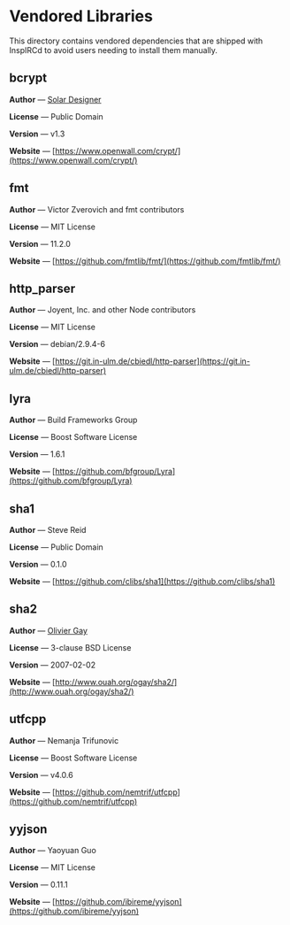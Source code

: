 # Vendored Libraries

This directory contains vendored dependencies that are shipped with InspIRCd to avoid users needing to install them manually.

## bcrypt

**Author** &mdash; [Solar Designer](mailto:solar@openwall.com)

**License** &mdash; Public Domain

**Version** &mdash; v1.3

**Website** &mdash; [https://www.openwall.com/crypt/](https://www.openwall.com/crypt/)

## fmt

**Author** &mdash; Victor Zverovich and fmt contributors

**License** &mdash; MIT License

**Version** &mdash; 11.2.0

**Website** &mdash; [https://github.com/fmtlib/fmt/](https://github.com/fmtlib/fmt/)

## http_parser

**Author** &mdash; Joyent, Inc. and other Node contributors

**License** &mdash; MIT License

**Version** &mdash; debian/2.9.4-6

**Website** &mdash; [https://git.in-ulm.de/cbiedl/http-parser](https://git.in-ulm.de/cbiedl/http-parser)

## lyra

**Author** &mdash; Build Frameworks Group

**License** &mdash; Boost Software License

**Version** &mdash; 1.6.1

**Website** &mdash; [https://github.com/bfgroup/Lyra](https://github.com/bfgroup/Lyra)

## sha1

**Author** &mdash; Steve Reid

**License** &mdash; Public Domain

**Version** &mdash; 0.1.0

**Website** &mdash; [https://github.com/clibs/sha1](https://github.com/clibs/sha1)

## sha2

**Author** &mdash; [Olivier Gay](mailto:olivier.gay@a3.epfl.ch)

**License** &mdash; 3-clause BSD License

**Version** &mdash; 2007-02-02

**Website** &mdash; [http://www.ouah.org/ogay/sha2/](http://www.ouah.org/ogay/sha2/)

## utfcpp

**Author** &mdash; Nemanja Trifunovic

**License** &mdash; Boost Software License

**Version** &mdash; v4.0.6

**Website** &mdash; [https://github.com/nemtrif/utfcpp](https://github.com/nemtrif/utfcpp)

## yyjson

**Author** &mdash; Yaoyuan Guo

**License** &mdash; MIT License

**Version** &mdash; 0.11.1

**Website** &mdash; [https://github.com/ibireme/yyjson](https://github.com/ibireme/yyjson)
